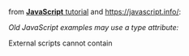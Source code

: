 from [**JavaScript** tutorial](https://www.w3schools.com/js/ 'try-code examples links are following') and <https://javascript.info/>: 

_Old JavaScript examples may use a type attribute: <script type="text/javascript">.
The type attribute is not required. JavaScript is the default scripting language in HTML._

Scripts can be placed in the <body>, or in the <head> section of an HTML page, or in both.

_Placing scripts at the bottom of the <body> element improves the display speed, because script interpretation slows down the display._
  
External scripts are practical when the same code is used in many different web pages. JavaScript files have the file extension **.js.**
To use an external script, put the name of the script file in the src (source) **attribute** of a <script> tag:
_Example: <script src="myScript.js"></script>_

External scripts cannot contain <script> tags.
  Placing scripts in external files has some advantages:
1) It separates HTML and code (versioning? )
2) It makes HTML and JavaScript easier to read and maintain (teamwork? debug? )
3) Cached JavaScript files **can speed up page loads** 

External scripts can be referenced with a **full URL** or with a **path relative** to the current web page.

JavaScript can "display" data in different ways:
1) Writing into an HTML element, using innerHTML.
To access an HTML element, JavaScript can use the **document.getElementById(id)**.innerHTML method. The id **attribute** defines the HTML element. The innerHTML **property** [defines the HTML content](https://www.w3schools.com/js/tryit.asp?filename=tryjs_output_dom ).

2) Writing into the HTML output using **document.write()**. For testing purposes, it is convenient to use. _Using document.write() [after an HTML document is loaded, will delete all existing HTML](https://www.w3schools.com/js/tryit.asp?filename=tryjs_output_write_over)_ 

3) Writing into [an alert box](https://www.w3schools.com/js/tryit.asp?filename=tryjs_output_alert), using **window.alert()** method.

4) Writing into the browser console, using **console.log()**. For debugging {F12} [purposes mainly](https://www.w3schools.com/js/tryit.asp?filename=tryjs_output_console).

JavaScript statements (programming instructions, code) are composed of:
+ Values, { Fixed values are called **literals**. Variable values are called **variables** }
+ Operators, { arithmetic ( + - * / ) to compute values, an assignment ( = ) to assign values to variables } 
+ Expressions, { An expression is a combination of **values, variables, and operators, which computes to a value** }
+ [Keywords](https://www.w3schools.com/js/js_reserved.asp), 
+ Comments. { // smth, /* smth else */ }

_Ending statements with [semicolon](- ';') is not required, but highly recommended._

If a JavaScript statement does not fit on one {visible} line, the best place [to break it is after an operator](https://www.w3schools.com/js/tryit.asp?filename=tryjs_statements_linebreak) 

JavaScript statements can be grouped together in **code blocks, inside curly brackets {...}**. The purpose of code blocks is to define statements to be executed together.

